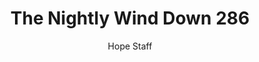 ---
image: /assets/img/nwd/286_nwd_john_11_25_nlt.png
title: The Nightly Wind Down 286
categories:
  - The Nightly Wind Down
author: Hope Staff
notes: The Nightly Wind Down 286
embed: >-
  EMBED_GOES_HERE
transcript: >-
  SOME LINES OF TEXT START HERE
---